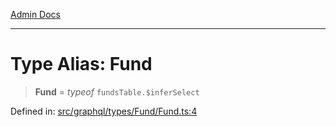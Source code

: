 [Admin Docs](/)

***

# Type Alias: Fund

> **Fund** = *typeof* `fundsTable.$inferSelect`

Defined in: [src/graphql/types/Fund/Fund.ts:4](https://github.com/Sourya07/talawa-api/blob/61a1911602b2f0aac7635e08ae2918f4f768e8ff/src/graphql/types/Fund/Fund.ts#L4)

